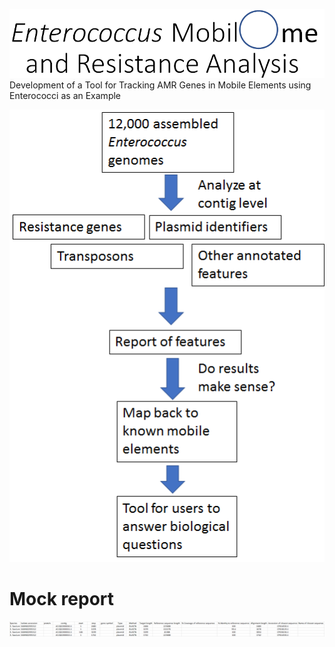 ![image](image3.png)
Development of a Tool for Tracking AMR Genes in Mobile Elements using Enterococci as an Example  

![image](image1.png)

# Mock report

![image](image2.png)
